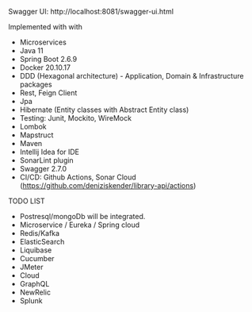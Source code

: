 
Swagger UI: http://localhost:8081/swagger-ui.html

Implemented with with

- Microservices
- Java 11
- Spring Boot 2.6.9
- Docker 20.10.17
- DDD (Hexagonal architecture) - Application, Domain & Infrastructure packages 
- Rest, Feign Client
- Jpa
- Hibernate (Entity classes with Abstract Entity class)
- Testing: Junit, Mockito, WireMock
- Lombok
- Mapstruct
- Maven
- Intellij Idea for IDE
- SonarLint plugin
- Swagger 2.7.0
- CI/CD: Github Actions, Sonar Cloud (https://github.com/deniziskender/library-api/actions)

TODO LIST
- Postresql/mongoDb will be integrated. 
- Microservice / Eureka / Spring cloud
- Redis/Kafka
- ElasticSearch
- Liquibase
- Cucumber
- JMeter
- Cloud 
- GraphQL
- NewRelic
- Splunk
